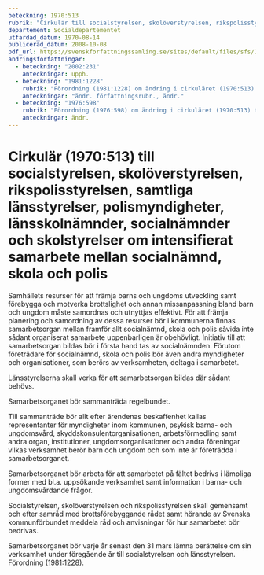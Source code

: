 ```yaml
---
beteckning: 1970:513
rubrik: "Cirkulär till socialstyrelsen, skolöverstyrelsen, rikspolisstyrelsen, samtliga länsstyrelser, polismyndigheter, länsskolnämnder, socialnämnder och skolstyrelser om intensifierat samarbete mellan socialnämnd, skola och polis"
departement: Socialdepartementet
utfardad_datum: 1970-08-14
publicerad_datum: 2008-10-08
pdf_url: https://svenskforfattningssamling.se/sites/default/files/sfs/1970-08/SFS1970-513.pdf
andringsforfattningar:
  - beteckning: "2002:231"
    anteckningar: upph.
  - beteckning: "1981:1228"
    rubrik: "Förordning (1981:1228) om ändring i cirkuläret (1970:513) till socialstyrelsen, skolöverstyrelsen, rikspolisstyrelsen, samtliga länsstyrelser, polismyndighe- ter, länsskolnämnder, barnavårdsnämnder och skolstyrelser om intensifierat samarbete mellan barnavårdsnämnd, skola och polis"
    anteckningar: "ändr. författningsrubr., ändr."
  - beteckning: "1976:598"
    rubrik: "Förordning (1976:598) om ändring i cirkuläret (1970:513) till socialstyrelsen, skolöverstyrelsen, rikspolisstyrelsen, samtliga länsstyrel- ser, polismyndigheter, länsskolnämnder, barnavårdsnämnder och skolstyrelser om intensifierat samarbete mellan barna- vårdsnämnd, skola och polis"
    anteckningar: ändr.
---
```


# Cirkulär (1970:513) till socialstyrelsen, skolöverstyrelsen, rikspolisstyrelsen, samtliga länsstyrelser, polismyndigheter, länsskolnämnder, socialnämnder och skolstyrelser om intensifierat samarbete mellan socialnämnd, skola och polis

Samhällets resurser för att främja barns och ungdoms utveckling samt förebygga och motverka brottslighet och annan missanpassning bland barn och ungdom måste samordnas och utnyttjas effektivt. För att främja planering och samordning av dessa resurser bör i kommunerna finnas samarbetsorgan mellan framför allt socialnämnd, skola och polis såvida inte sådant organiserat samarbete uppenbarligen är obehövligt. Initiativ till att samarbetsorgan bildas bör i första hand tas av socialnämnden. Förutom företrädare för socialnämnd, skola och polis bör även andra myndigheter och organisationer, som berörs av verksamheten, deltaga i samarbetet.

Länsstyrelserna skall verka för att samarbetsorgan bildas där sådant behövs.

Samarbetsorganet bör sammanträda regelbundet.

Till sammanträde bör allt efter ärendenas beskaffenhet kallas representanter för myndigheter inom kommunen, psykisk barna- och ungdomsvård, skyddskonsulentorganisationen, arbetsförmedling samt andra organ, institutioner, ungdomsorganisationer och andra föreningar vilkas verksamhet berör barn och ungdom och som inte är företrädda i samarbetsorganet.

Samarbetsorganet bör arbeta för att samarbetet på fältet bedrivs i lämpliga former med bl.a. uppsökande verksamhet samt information i barna- och ungdomsvårdande frågor.

Socialstyrelsen, skolöverstyrelsen och rikspolisstyrelsen skall gemensamt och efter samråd med brottsförebyggande rådet samt hörande av Svenska kommunförbundet meddela råd och anvisningar för hur samarbetet bör bedrivas.

Samarbetsorganet bör varje år senast den 31 mars lämna berättelse om sin verksamhet under föregående år till socialstyrelsen och länsstyrelsen. Förordning ([1981:1228](https://selex.se/eli/sfs/1981/1228)).